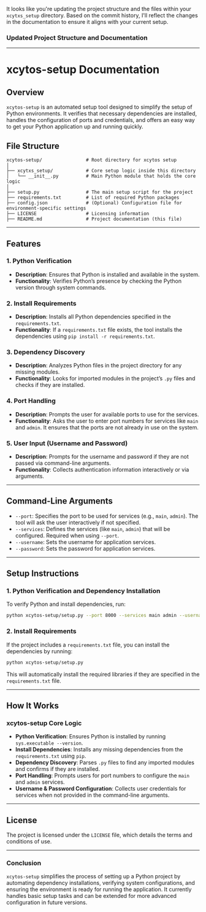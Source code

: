 It looks like you're updating the project structure and the files within your `xcytxs_setup` directory. Based on the commit history, I'll reflect the changes in the documentation to ensure it aligns with your current setup.

### Updated Project Structure and Documentation

---

# **xcytos-setup Documentation**

## **Overview**
`xcytos-setup` is an automated setup tool designed to simplify the setup of Python environments. It verifies that necessary dependencies are installed, handles the configuration of ports and credentials, and offers an easy way to get your Python application up and running quickly.

## **File Structure**
```
xcytos-setup/                # Root directory for xcytos setup
│
├── xcytxs_setup/            # Core setup logic inside this directory
│   └── __init__.py          # Main Python module that holds the core logic
│
├── setup.py                 # The main setup script for the project
├── requirements.txt         # List of required Python packages
├── config.json              # (Optional) Configuration file for environment-specific settings
├── LICENSE                  # Licensing information
├── README.md                # Project documentation (this file)
```

---

## **Features**

### 1. **Python Verification**
- **Description**: Ensures that Python is installed and available in the system.
- **Functionality**: Verifies Python’s presence by checking the Python version through system commands.
  
### 2. **Install Requirements**
- **Description**: Installs all Python dependencies specified in the `requirements.txt`.
- **Functionality**: If a `requirements.txt` file exists, the tool installs the dependencies using `pip install -r requirements.txt`.

### 3. **Dependency Discovery**
- **Description**: Analyzes Python files in the project directory for any missing modules.
- **Functionality**: Looks for imported modules in the project’s `.py` files and checks if they are installed.

### 4. **Port Handling**
- **Description**: Prompts the user for available ports to use for the services.
- **Functionality**: Asks the user to enter port numbers for services like `main` and `admin`. It ensures that the ports are not already in use on the system.

### 5. **User Input (Username and Password)**
- **Description**: Prompts for the username and password if they are not passed via command-line arguments.
- **Functionality**: Collects authentication information interactively or via arguments.

---

## **Command-Line Arguments**

- `--port`: Specifies the port to be used for services (e.g., `main`, `admin`). The tool will ask the user interactively if not specified.
- `--services`: Defines the services (like `main`, `admin`) that will be configured. Required when using `--port`.
- `--username`: Sets the username for application services.
- `--password`: Sets the password for application services.

---

## **Setup Instructions**

### **1. Python Verification and Dependency Installation**
To verify Python and install dependencies, run:

```bash
python xcytos-setup/setup.py --port 8000 --services main admin --username admin --password admin
```

### **2. Install Requirements**
If the project includes a `requirements.txt` file, you can install the dependencies by running:

```bash
python xcytos-setup/setup.py
```

This will automatically install the required libraries if they are specified in the `requirements.txt` file.

---

## **How It Works**

### **xcytos-setup Core Logic**
- **Python Verification**: Ensures Python is installed by running `sys.executable --version`.
- **Install Dependencies**: Installs any missing dependencies from the `requirements.txt` using `pip`.
- **Dependency Discovery**: Parses `.py` files to find any imported modules and confirms if they are installed.
- **Port Handling**: Prompts users for port numbers to configure the `main` and `admin` services.
- **Username & Password Configuration**: Collects user credentials for services when not provided in the command-line arguments.

---

## **License**
The project is licensed under the `LICENSE` file, which details the terms and conditions of use.

---

### Conclusion

`xcytos-setup` simplifies the process of setting up a Python project by automating dependency installations, verifying system configurations, and ensuring the environment is ready for running the application. It currently handles basic setup tasks and can be extended for more advanced configuration in future versions.
